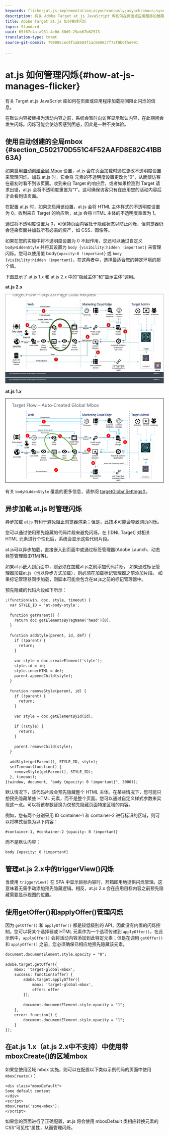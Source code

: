 ```yaml
---
keywords: flicker;at.js;implementation;asynchronously;asynchronous;synchronously;synchronous
description: 有关 Adobe Target at.js JavaScript 库如何在页面或应用程序加载期间阻止闪烁的信息。
title: Adobe Target at.js 如何管理闪烁
topic: Standard
uuid: 65f67c4a-a931-4e0d-80d9-29ab67b62573
translation-type: tm+mt
source-git-commit: 799085cec9f1a8604f1ac0e9027f7af8b6f5e991

---
```



# at.js 如何管理闪烁{#how-at-js-manages-flicker}

有关 Target at.js JavaScript 库如何在页面或应用程序加载期间阻止闪烁的信息。

在默认内容被替换为活动内容之前，系统会暂时向访客显示默认内容，在此期间会发生闪烁。闪烁可能会使访客感到困惑，因此是一种不良体验。

## 使用自动创建的全局mbox {#section_C502170D551C4F52AAFD8E82C41BB63A}

如果启用[自动创建全局 Mbox](../../../c-implementing-target/c-implementing-target-for-client-side-web/t-mbox-download/c-understanding-global-mbox/understanding-global-mbox.md#concept_76AC0EC995A048238F3220F53773DB13) 设置，at.js 会在页面加载时通过更改不透明度设置来管理闪烁。加载 at.js 时，它会将 <body> 元素的不透明度设置更改为“0”，从而使访客在最初时看不到该页面。收到来自 Target 的响应后，或者如果检测到 Target 请求出错，at.js 会将不透明度重置为“1”。这可确保访客只有在应用您的活动内容后才会看到该页面。

在配置 at.js 时，如果您启用该设置，at.js 会将 HTML 主体样式的不透明度设置为 0。收到来自 Target 的响应后，at.js 会将 HTML 主体的不透明度重置为 1。

通过将不透明度设置为 0，可保持页面内容处于隐藏状态以防止闪烁，但浏览器仍会渲染页面并加载所有必需的资产，如 CSS、图像等。

如果在您的实施中将不透明度设置为 0 不起作用，您还可以通过自定义 `bodyHiddenStyle` 并将其设置为 `body {visibility:hidden !important}` 来管理闪烁。您可以使用值 body`{opacity:0 !important`} 或 `body {visibility:hidden !important}`，在这两者中，选择最适合您的特定环境的那个值。

下图显示了 at.js 1.*x* 和 at.js 2.x 中的“隐藏主体”和“显示主体”调用。

**at.js 2.x**

![Target 流程：at.js 页面加载请求](/help/c-implementing-target/c-implementing-target-for-client-side-web/assets/atjs-20-flow-page-load-request.png)

**at.js 1.*x***

![](assets/target-flow2.png)

有关 `bodyHiddenStyle` 覆盖的更多信息，请参阅 [targetGlobalSettings()](/help/c-implementing-target/c-implementing-target-for-client-side-web/targetgobalsettings.md)。

## 异步加载 at.js 时管理闪烁

异步加载 at.js 有利于避免阻止浏览器渲染；但是，此技术可能会导致网页闪烁。

您可以通过使用预先隐藏的代码片段来避免闪烁，在 [!DNL Target] 对相关 HTML 元素进行个性化后，系统会显示这些代码片段。

at.js可以异步加载，直接嵌入到页面中或通过标签管理器(Adobe Launch、动态标签管理器(DTM)等)。

如果at.js嵌入到页面中，则必须在加载at.js之前添加代码片断。 如果通过标记管理器加载at.js（也以异步方式加载），则必须在加载标记管理器之前添加片段。 如果标记管理器同步加载，则脚本可能会包含在at.js之前的标记管理器中。

预先隐藏的代码片段如下所示：

```
;(function(win, doc, style, timeout) {
  var STYLE_ID = 'at-body-style';

  function getParent() {
    return doc.getElementsByTagName('head')[0];
  }

  function addStyle(parent, id, def) {
    if (!parent) {
      return;
    }

    var style = doc.createElement('style');
    style.id = id;
    style.innerHTML = def;
    parent.appendChild(style);
  }

  function removeStyle(parent, id) {
    if (!parent) {
      return;
    }

    var style = doc.getElementById(id);

    if (!style) {
      return;
    }

    parent.removeChild(style);
  }

  addStyle(getParent(), STYLE_ID, style);
  setTimeout(function() {
    removeStyle(getParent(), STYLE_ID);
  }, timeout);
}(window, document, "body {opacity: 0 !important}", 3000));
```

默认情况下，该代码片段会预先隐藏整个 HTML 主体。在某些情况下，您可能只想预先隐藏某些 HTML 元素，而不是整个页面。您可以通过自定义样式参数来实现这一点。可以将该参数替换为仅预先隐藏页面特定区域的内容。

例如，您有两个分别采用 ID container-1 和 container-2 进行标识的区域，则可以将样式替换为以下内容：

```
#container-1, #container-2 {opacity: 0 !important}
```

而不是默认内容：

```
body {opacity: 0 !important}
```

## 管理at.js 2.x中的triggerView()闪烁

当使用 `triggerView()` 在 SPA 中显示目标内容时，开箱即用地提供闪烁管理。这意味着无需手动添加预先隐藏逻辑。相反，at.js 2.x 会在应用目标内容之前预先隐藏需要显示视图的位置。

## 使用getOffer()和applyOffer()管理闪烁

因为 `getOffer()` 和 `applyOffer()` 都是较低级别的 API，因此没有内置的闪烁控制。您可以将某个选择器或 HTML 元素作为一个选项传递到 `applyOffer()`，在此示例中，`applyOffer()` 会将活动内容添加到此特定元素；但是在调用 `getOffer()` 和 `applyOffer()` 之前，您必须确保已相应地预先隐藏该元素。

```
document.documentElement.style.opacity = "0";
 
adobe.target.getOffer({
    mbox: 'target-global-mbox',
    success: function(offer) {
        adobe.target.applyOffer({
            mbox: 'target-global-mbox',
            offer: offer
        });
 
        document.documentElement.style.opacity = "1";
    },
    error: function() {
        document.documentElement.style.opacity = "1";        
    }
});
```

## 在at.js 1.x（at.js 2.x中不支持）中使用带mboxCreate()的区域mbox

如果您使用区域 mbox 实施，则可以在配置以下类似示例代码的页面中使用 `mboxCreate()`：

```
<div class="mboxDefault">
Some default content
</div>
<script>
mboxCreate('some-mbox');
</script>
```

如果您的页面进行了正确配置，at.js 将会使用 mboxDefault 类相应转换元素的 CSS“可见性”属性，从而管理闪烁。